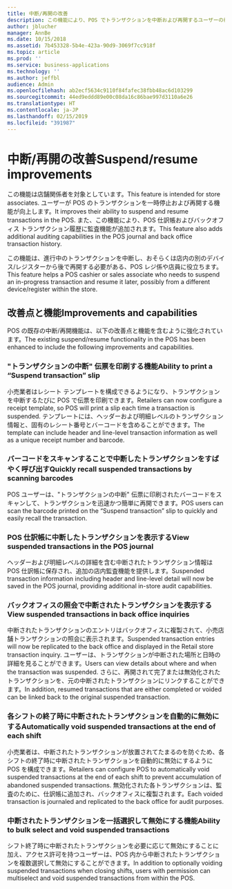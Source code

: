 ```yaml
---
title: 中断/再開の改善
description: この機能により、POS でトランザクションを中断および再開するユーザーの機能が向上し、POS 仕訳帳およびバックオフィス トランザクション履歴に監査機能が追加されます。
author: jblucher
manager: AnnBe
ms.date: 10/15/2018
ms.assetid: 7b453328-5b4e-423a-90d9-3069f7cc918f
ms.topic: article
ms.prod: ''
ms.service: business-applications
ms.technology: ''
ms.author: jeffbl
audience: Admin
ms.openlocfilehash: ab2ecf5634c9110f84fafec38fbb48ac6d103299
ms.sourcegitcommit: 44ed9eddd89e00c08da16c86bae997d3110a6e26
ms.translationtype: HT
ms.contentlocale: ja-JP
ms.lasthandoff: 02/15/2019
ms.locfileid: "391987"
---
```

# <a name="suspendresume-improvements"></a><span data-ttu-id="b7c7c-103">中断/再開の改善</span><span class="sxs-lookup"><span data-stu-id="b7c7c-103">Suspend/resume improvements</span></span>


<span data-ttu-id="b7c7c-104">この機能は店舗関係者を対象としています。</span><span class="sxs-lookup"><span data-stu-id="b7c7c-104">This feature is intended for store associates.</span></span> <span data-ttu-id="b7c7c-105">ユーザーが POS のトランザクションを一時停止および再開する機能が向上します。</span><span class="sxs-lookup"><span data-stu-id="b7c7c-105">It improves their ability to suspend and resume transactions in the POS.</span></span> <span data-ttu-id="b7c7c-106">また、この機能により、POS 仕訳帳およびバックオフィス トランザクション履歴に監査機能が追加されます。</span><span class="sxs-lookup"><span data-stu-id="b7c7c-106">This feature also adds additional auditing capabilities in the POS journal and back office transaction history.</span></span>

<span data-ttu-id="b7c7c-107">この機能は、進行中のトランザクションを中断し、おそらくは店内の別のデバイス/レジスターから後で再開する必要がある、POS レジ係や店員に役立ちます。</span><span class="sxs-lookup"><span data-stu-id="b7c7c-107">This feature helps a POS cashier or sales associate who needs to suspend an in-progress transaction and resume it later, possibly from a different device/register within the store.</span></span>

## <a name="improvements-and-capabilities"></a><span data-ttu-id="b7c7c-108">改善点と機能</span><span class="sxs-lookup"><span data-stu-id="b7c7c-108">Improvements and capabilities</span></span>
<span data-ttu-id="b7c7c-109">POS の既存の中断/再開機能は、以下の改善点と機能を含むように強化されています。</span><span class="sxs-lookup"><span data-stu-id="b7c7c-109">The existing suspend/resume functionality in the POS has been enhanced to include the following improvements and capabilities.</span></span>

### <a name="ability-to-print-a-suspend-transaction-slip"></a><span data-ttu-id="b7c7c-110">"トランザクションの中断" 伝票を印刷する機能</span><span class="sxs-lookup"><span data-stu-id="b7c7c-110">Ability to print a “Suspend transaction” slip</span></span>
<span data-ttu-id="b7c7c-111">小売業者はレシート テンプレートを構成できるようになり、トランザクションを中断するたびに POS で伝票を印刷できます。</span><span class="sxs-lookup"><span data-stu-id="b7c7c-111">Retailers can now configure a receipt template, so POS will print a slip each time a transaction is suspended.</span></span> <span data-ttu-id="b7c7c-112">テンプレートには、ヘッダーおよび明細レベルのトランザクション情報と、固有のレシート番号とバーコードを含めることができます。</span><span class="sxs-lookup"><span data-stu-id="b7c7c-112">The template can include header and line-level transaction information as well as a unique receipt number and barcode.</span></span>

### <a name="quickly-recall-suspended-transactions-by-scanning-barcodes"></a><span data-ttu-id="b7c7c-113">バーコードをスキャンすることで中断したトランザクションをすばやく呼び出す</span><span class="sxs-lookup"><span data-stu-id="b7c7c-113">Quickly recall suspended transactions by scanning barcodes</span></span>
<span data-ttu-id="b7c7c-114">POS ユーザーは、"トランザクションの中断" 伝票に印刷されたバーコードをスキャンして、トランザクションを迅速かつ簡単に再開できます。</span><span class="sxs-lookup"><span data-stu-id="b7c7c-114">POS users can scan the barcode printed on the “Suspend transaction” slip to quickly and easily recall the transaction.</span></span>

### <a name="view-suspended-transactions-in-the-pos-journal"></a><span data-ttu-id="b7c7c-115">POS 仕訳帳に中断したトランザクションを表示する</span><span class="sxs-lookup"><span data-stu-id="b7c7c-115">View suspended transactions in the POS journal</span></span>
<span data-ttu-id="b7c7c-116">ヘッダーおよび明細レベルの詳細を含む中断されたトランザクション情報は POS 仕訳帳に保存され、追加の店内監査機能を提供します。</span><span class="sxs-lookup"><span data-stu-id="b7c7c-116">Suspended transaction information including header and line-level detail will now be saved in the POS journal, providing additional in-store audit capabilities.</span></span>  

### <a name="view-suspended-transactions-in-back-office-inquiries"></a><span data-ttu-id="b7c7c-117">バックオフィスの照会で中断されたトランザクションを表示する</span><span class="sxs-lookup"><span data-stu-id="b7c7c-117">View suspended transactions in back office inquiries</span></span>
<span data-ttu-id="b7c7c-118">中断されたトランザクションのエントリはバックオフィスに複製されて、小売店舗トランザクションの照会に表示されます。</span><span class="sxs-lookup"><span data-stu-id="b7c7c-118">Suspended transaction entries will now be replicated to the back office and displayed in the Retail store transaction inquiry.</span></span> <span data-ttu-id="b7c7c-119">ユーザーは、トランザクションが中断された場所と日時の詳細を見ることができます。</span><span class="sxs-lookup"><span data-stu-id="b7c7c-119">Users can view details about where and when the transaction was suspended.</span></span> <span data-ttu-id="b7c7c-120">さらに、再開されて完了または無効化されたトランザクションを、元の中断されたトランザクションにリンクすることができます。</span><span class="sxs-lookup"><span data-stu-id="b7c7c-120">In addition, resumed transactions that are either completed or voided can be linked back to the original suspended transaction.</span></span>

### <a name="automatically-void-suspended-transactions-at-the-end-of-each-shift"></a><span data-ttu-id="b7c7c-121">各シフトの終了時に中断されたトランザクションを自動的に無効にする</span><span class="sxs-lookup"><span data-stu-id="b7c7c-121">Automatically void suspended transactions at the end of each shift</span></span>
<span data-ttu-id="b7c7c-122">小売業者は、中断されたトランザクションが放置されてたまるのを防ぐため、各シフトの終了時に中断されたトランザクションを自動的に無効にするように POS を構成できます。</span><span class="sxs-lookup"><span data-stu-id="b7c7c-122">Retailers can configure POS to automatically void suspended transactions at the end of each shift to prevent accumulation of abandoned suspended transactions.</span></span> <span data-ttu-id="b7c7c-123">無効化された各トランザクションは、監査のために、仕訳帳に追加され、バックオフィスに複製されます。</span><span class="sxs-lookup"><span data-stu-id="b7c7c-123">Each voided transaction is journaled and replicated to the back office for audit purposes.</span></span>

### <a name="ability-to-bulk-select-and-void-suspended-transactions"></a><span data-ttu-id="b7c7c-124">中断されたトランザクションを一括選択して無効にする機能</span><span class="sxs-lookup"><span data-stu-id="b7c7c-124">Ability to bulk select and void suspended transactions</span></span>
<span data-ttu-id="b7c7c-125">シフト終了時に中断されたトランザクションを必要に応じて無効にすることに加え、アクセス許可を持つユーザーは、POS 内から中断されたトランザクションを複数選択して無効にすることができます。</span><span class="sxs-lookup"><span data-stu-id="b7c7c-125">In addition to optionally voiding suspended transactions when closing shifts, users with permission can multiselect and void suspended transactions from within the POS.</span></span> 


